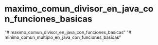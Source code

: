 # maximo_comun_divisor_en_java_con_funciones_basicas
"# maximo_comun_divisor_en_java_con_funciones_basicas" 
"# minimo_comun_multiplo_en_java_con_funciones_basicas" 
